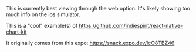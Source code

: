 This is currently best viewing through the web option. It's likely showing too much info on the ios simulator.

This is a "cool" example(s) of https://github.com/indiespirit/react-native-chart-kit

It originally comes from this expo:
https://snack.expo.dev/lcO8TBZ46
